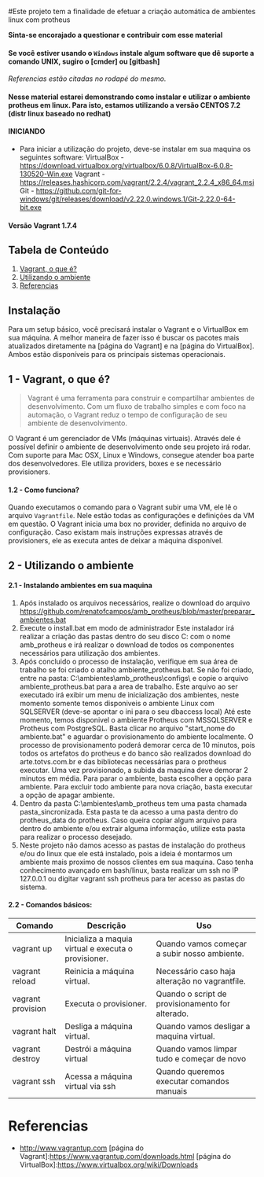 #Este projeto tem a finalidade de efetuar a criação automática de ambientes linux com protheus

**Sinta-se encorajado a questionar e contribuir com esse material**

#### Se você estiver usando o ```Windows``` instale algum software que dê suporte a comando UNIX, sugiro o [cmder] ou [gitbash]

*Referencias estão citadas no rodapé do mesmo.*

#### Nesse material estarei demonstrando como instalar e utilizar o ambiente protheus em linux. Para isto, estamos utilizando a versão CENTOS 7.2 (distr linux baseado no redhat)

#### INICIANDO
- Para iniciar a utilização do projeto, deve-se instalar em sua maquina os seguintes software:
VirtualBox - https://download.virtualbox.org/virtualbox/6.0.8/VirtualBox-6.0.8-130520-Win.exe
Vagrant - https://releases.hashicorp.com/vagrant/2.2.4/vagrant_2.2.4_x86_64.msi
Git - https://github.com/git-for-windows/git/releases/download/v2.22.0.windows.1/Git-2.22.0-64-bit.exe

#### Versão Vagrant 1.7.4

## Tabela de Conteúdo

1. [Vagrant, o que é?](#1---vagrant-o-que-é)
1. [Utilizando o ambiente](#2---utilizando-o-ambiente)
1. [Referencias](#referencias)

## Instalação

Para um setup básico, você precisará instalar o Vagrant e o VirtualBox em sua máquina. A melhor maneira de fazer isso é buscar os pacotes mais atualizados diretamente na [página do Vagrant] e na [página do VirtualBox]. Ambos estão disponíveis para os principais sistemas operacionais. 

## 1 - Vagrant, o que é?

>Vagrant é uma ferramenta para construir e compartilhar ambientes de desenvolvimento. Com um fluxo de trabalho simples e com foco na automação, o Vagrant reduz o tempo de configuração de seu ambiente de desenvolvimento.

O Vagrant é um gerenciador de VMs (máquinas virtuais). Através dele é possível definir o ambiente de desenvolvimento onde seu projeto irá rodar. Com suporte para Mac OSX, Linux e Windows, consegue atender boa parte dos desenvolvedores. Ele utiliza providers, boxes e se necessário provisioners.

#### 1.2 - Como funciona?
Quando executamos o comando para o Vagrant subir uma VM, ele lê o arquivo ```Vagrantfile```. Nele estão todas as configurações e definições da VM em questão. O Vagrant inicia uma box no provider, definida no arquivo de configuração. Caso existam mais instruções expressas através de provisioners, ele as executa antes de deixar a máquina disponível.


## 2 - Utilizando o ambiente

#### 2.1 - Instalando ambientes em sua maquina
1. Após instalado os arquivos necessários, realize o download do arquivo https://github.com/renatofcampos/amb_protheus/blob/master/preparar_ambientes.bat 
2. Execute o install.bat em modo de administrador
	Este instalador irá realizar a criação das pastas dentro do seu disco C: com o nome amb_protheus e irá realizar o download de todos os componentes necessários para utilização dos ambientes.
3. Após concluido o processo de instalação, verifique em sua área de trabalho se foi criado o atalho ambiente_protheus.bat. Se não foi criado, entre na pasta: C:\ambientes\amb_protheus\configs\ e copie o arquivo ambiente_protheus.bat para a area de trabalho.
	Este arquivo ao ser executado irá exibir um menu de inicialização dos ambientes, neste momento somente temos disponiveis o ambiente Linux com SQLSERVER (deve-se apontar o ini para o seu dbaccess local) Até este momento, temos disponivel o ambiente Protheus com MSSQLSERVER e Protheus com PostgreSQL. Basta clicar no arquivo "start_nome do ambiente.bat" e aguardar o provisionamento do ambiente localmente.
	O processo de provisionamento poderá demorar cerca de 10 minutos, pois todos os artefatos do protheus e do banco são realizados download do arte.totvs.com.br e das bibliotecas necessárias para o protheus executar.
	Uma vez provisionado, a subida da maquina deve demorar 2 minutos em média. 
	Para parar o ambiente, basta escolher a opção para ambiente.
	Para excluir todo ambiente para nova criação, basta executar a opção de apagar ambiente.
4. Dentro da pasta C:\ambientes\amb_protheus tem uma pasta chamada pasta_sincronizada. Esta pasta te da acesso a uma pasta dentro do protheus_data do protheus. Caso queira copiar algum arquivo para dentro do ambiente e/ou extrair alguma informação, utilize esta pasta para realizar o processo desejado.
5. Neste projeto não damos acesso as pastas de instalação do protheus e/ou do linux que ele está instalado, pois a ideia é montarmos um ambiente mais proximo de nossos clientes em sua maquina. Caso tenha conhecimento avançado em bash/linux, basta realizar um ssh no IP 127.0.0.1 ou digitar vagrant ssh protheus para ter acesso as pastas do sistema.



#### 2.2 - Comandos básicos:

Comando   | Descrição  | Uso
----------------------------|-------------------------------------------------------| ----------------------------------------------------
vagrant up                  | Inicializa a maquia virtual e executa o provisioner.  |Quando vamos começar a subir nosso ambiente.
vagrant reload              | Reinicia a máquina virtual.                           |Necessário caso haja alteração no vagrantfile.
vagrant provision           | Executa o provisioner.                                |Quando o script de provisionamento for alterado.
vagrant halt                | Desliga a máquina virtual.                            |Quando vamos desligar a maquina virtual.
vagrant destroy             | Destrói a máquina virtual                             |Quando vamos limpar tudo e começar de novo
vagrant ssh                 | Acessa a máquina virtual via ssh                      |Quando queremos executar comandos manuais

# Referencias

- http://www.vagrantup.com
[página do Vagrant]:https://www.vagrantup.com/downloads.html
[página do VirtualBox]:https://www.virtualbox.org/wiki/Downloads
